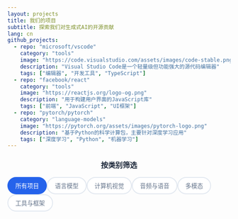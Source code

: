 ```yaml
---
layout: projects
title: 我们的项目
subtitle: 探索我们对生成式AI的开源贡献
lang: cn
github_projects:
  - repo: "microsoft/vscode"
    category: "tools"
    image: "https://code.visualstudio.com/assets/images/code-stable.png"
    description: "Visual Studio Code是一个轻量级但功能强大的源代码编辑器"
    tags: ["编辑器", "开发工具", "TypeScript"]
  - repo: "facebook/react"
    category: "tools"
    image: "https://reactjs.org/logo-og.png"
    description: "用于构建用户界面的JavaScript库"
    tags: ["前端", "JavaScript", "UI框架"]
  - repo: "pytorch/pytorch"
    category: "language-models"
    image: "https://pytorch.org/assets/images/pytorch-logo.png"
    description: "基于Python的科学计算包，主要针对深度学习应用"
    tags: ["深度学习", "Python", "机器学习"]
---
```


<div class="projects-page">
  <div class="projects-filter">
    <h3>按类别筛选</h3>
    <div class="filter-buttons">
      <button class="filter-btn active" data-filter="all">所有项目</button>
      <button class="filter-btn" data-filter="language-models">语言模型</button>
      <button class="filter-btn" data-filter="computer-vision">计算机视觉</button>
      <button class="filter-btn" data-filter="audio">音频与语音</button>
      <button class="filter-btn" data-filter="multimodal">多模态</button>
      <button class="filter-btn" data-filter="tools">工具与框架</button>
    </div>
  </div>

  <div class="projects-grid" id="projects-grid">
    <!-- GitHub项目将通过JavaScript动态加载 -->
  </div>

  <!-- GitHub项目数据 -->
  <script type="application/json" id="github-projects-data">
  {{ page.github_projects | jsonify }}
  </script>
  
  <script src="{{ '/assets/js/cache-manager.js' | relative_url }}"></script>
<script src="{{ '/assets/js/cache-monitor.js' | relative_url }}"></script>

  <div class="no-projects" style="display: none;">
    <p>所选类别中没有找到项目。</p>
  </div>
</div>

</script>

<style>
.projects-page {
  max-width: 1200px;
  margin: 0 auto;
}



.projects-filter {
  margin-bottom: 3rem;
  text-align: center;
}

.projects-filter h3 {
  margin-bottom: 1rem;
  color: #1e293b;
}

.filter-buttons {
  display: flex;
  flex-wrap: wrap;
  gap: 0.5rem
  justify-content: center;
}

.filter-btn {
  padding: 0.5rem 1rem;
  border: 2px solid #e2e8f0;
  background: white;
  color: #64748b;
  border-radius: 25px;
  cursor: pointer;
  transition: all 0.3s ease;
  font-weight: 500;
}

.filter-btn:hover,
.filter-btn.active {
  border-color: #2563eb;
  background: #2563eb;
  color: white;
}

.projects-grid {
  display: grid;
  grid-template-columns: repeat(auto-fill, minmax(350px, 1fr));
  gap: 2rem;
}

.project-card {
  background: white;
  border-radius: 12px;
  overflow: hidden;
  box-shadow: 0 4px 6px rgba(0, 0, 0, 0.05);
  transition: all 0.3s ease;
  border: 1px solid #e2e8f0;
  opacity: 0;
  animation: fadeInUp 0.6s ease forwards;
}

.project-card.github-project {
  border-left: 4px solid #2563eb;
}

.github-stats {
  display: flex;
  gap: 1rem;
  margin: 0.75rem 0;
  flex-wrap: wrap;
}

.github-stat {
  display: flex;
  align-items: center;
  gap: 0.25rem;
  font-size: 0.875rem;
  color: #64748b;
  font-weight: 500;
}

.github-stat i {
  color: #2563eb;
}

.project-language {
  padding: 0.25rem 0.75rem;
  background: #f1f5f9;
  color: #475569;
  border-radius: 20px;
  font-size: 0.75rem;
  font-weight: 500;
  margin-left: 0.5rem;
}

.loading-message {
  text-align: center;
  padding: 3rem;
  color: #64748b;
  font-size: 1.1rem;
}

.loading-message i {
  margin-right: 0.5rem;
  color: #2563eb;
}

.error-message {
  background: #fef2f2;
  color: #dc2626;
  padding: 1rem;
  border-radius: 8px;
  text-align: center;
  margin: 1rem 0;
  border: 1px solid #fecaca;
}

.error-card {
  border-left: 4px solid #dc2626;
}

.success-message {
  background: #f0fdf4;
  color: #16a34a;
  padding: 1rem;
  border-radius: 8px;
  text-align: center;
  margin: 1rem 0;
  border: 1px solid #bbf7d0;
}

.project-card:hover {
  transform: translateY(-5px);
  box-shadow: 0 20px 40px rgba(0, 0, 0, 0.1);
}

.project-image {
  height: 200px;
  overflow: hidden;
}

.project-image img {
  width: 100%;
  height: 100%;
  object-fit: cover;
  transition: transform 0.3s ease;
}

.project-card:hover .project-image img {
  transform: scale(1.05);
}

.project-content {
  padding: 1.5rem;
}

.project-header {
  margin-bottom: 1rem;
}

.project-title a {
  color: #1e293b;
  text-decoration: none;
  font-size: 1.25rem;
  font-weight: 600;
  transition: color 0.3s ease;
}

.project-title a:hover {
  color: #2563eb;
}

.project-meta {
  display: flex;
  gap: 0.5rem;
  margin-top: 0.5rem;
  flex-wrap: wrap;
}

.project-status {
  padding: 0.25rem 0.75rem;
  border-radius: 20px;
  font-size: 0.75rem;
  font-weight: 600;
  text-transform: uppercase;
}

.status-active {
  background: #dcfce7;
  color: #166534;
}

.status-development {
  background: #fef3c7;
  color: #92400e;
}

.status-completed {
  background: #dbeafe;
  color: #1e40af;
}

.project-category {
  padding: 0.25rem 0.75rem;
  background: #f1f5f9;
  color: #475569;
  border-radius: 20px;
  font-size: 0.75rem;
  font-weight: 500;
}

.project-description {
  color: #64748b;
  line-height: 1.6;
  margin-bottom: 1rem;
}

.project-links {
  display: flex;
  gap: 0.75rem;
  margin-bottom: 1rem;
  flex-wrap: wrap;
}

.project-link {
  display: inline-flex;
  align-items: center;
  gap: 0.5rem;
  padding: 0.5rem 1rem;
  background: #f8fafc;
  color: #475569;
  text-decoration: none;
  border-radius: 6px;
  font-size: 0.875rem;
  font-weight: 500;
  transition: all 0.3s ease;
  border: 1px solid #e2e8f0;
}

.project-link:hover {
  background: #2563eb;
  color: white;
  border-color: #2563eb;
}

.project-tags {
  display: flex;
  flex-wrap: wrap;
  gap: 0.5rem;
}

.tag {
  padding: 0.25rem 0.5rem;
  background: #e2e8f0;
  color: #475569;
  border-radius: 4px;
  font-size: 0.75rem;
  font-weight: 500;
}

.no-projects {
  text-align: center;
  padding: 3rem;
  color: #64748b;
  font-style: italic;
}

@media (max-width: 768px) {
  .projects-grid {
    grid-template-columns: 1fr;
  }
  
  .filter-buttons {
    flex-direction: column;
    align-items: center;
  }
  
  .project-links {
    flex-direction: column;
  }
}
</style>

<script>
document.addEventListener('DOMContentLoaded', function() {
  // 初始化GitHub项目渲染
  initializeGitHubProjects();
  
  // GitHub项目自动渲染功能
  async function initializeGitHubProjects() {
    const projectsDataElement = document.getElementById('github-projects-data');
    if (projectsDataElement) {
      try {
        const projectsData = JSON.parse(projectsDataElement.textContent);
        await renderGitHubProjects(projectsData);
        initializeProjectFilter();
      } catch (error) {
        console.error('解析GitHub项目数据失败:', error);
        showErrorMessage('加载项目数据失败');
      }
    }
  }
  
  async function renderGitHubProjects(projectsData) {
    const projectsGrid = document.getElementById('projects-grid');
    if (!projectsGrid) return;
    
    // 显示加载状态
    projectsGrid.innerHTML = '<div class="loading-message"><i class="fas fa-spinner fa-spin"></i> 正在加载GitHub项目...</div>';
    
    try {
      const projectCards = await Promise.all(
        projectsData.map(project => fetchAndRenderProject(project))
      );
      
      projectsGrid.innerHTML = projectCards.join('');
    } catch (error) {
      projectsGrid.innerHTML = '<div class="error-message"><i class="fas fa-exclamation-triangle"></i> 加载GitHub项目失败</div>';
      console.error('加载GitHub项目失败:', error);
    }
  }
  
  async function fetchAndRenderProject(projectConfig) {
    try {
      // 使用缓存管理器获取仓库数据
      const repoData = await window.gitHubCache.getGitHubRepo(projectConfig.repo);
      return createProjectCard(repoData, projectConfig);
      
    } catch (error) {
      console.error(`获取GitHub仓库 ${projectConfig.repo} 信息失败:`, error);
      return createErrorProjectCard(projectConfig);
    }
  }
  
  function createProjectCard(repoData, config) {
    const imageUrl = config.image || 'https://via.placeholder.com/400x200?text=No+Image';
    const description = config.description || repoData.description || '暂无描述';
    const tags = config.tags || [];
    
    return `
      <div class="project-card github-project" data-category="${config.category}">
        <div class="project-image">
          <img src="${imageUrl}" alt="${repoData.name}" loading="lazy">
        </div>
        
        <div class="project-content">
          <div class="project-header">
            <h3 class="project-title">
              <a href="${repoData.html_url}" target="_blank">${repoData.name}</a>
            </h3>
            <div class="project-meta">
              <span class="project-category">${getCategoryName(config.category)}</span>
              ${repoData.language ? `<span class="project-language">${repoData.language}</span>` : ''}
            </div>
          </div>
          
          <p class="project-description">${description}</p>
          
          <div class="github-stats">
            <span class="github-stat">
              <i class="fas fa-star"></i> ${formatNumber(repoData.stargazers_count)}
            </span>
            <span class="github-stat">
              <i class="fas fa-code-branch"></i> ${formatNumber(repoData.forks_count)}
            </span>
            <span class="github-stat">
              <i class="fas fa-eye"></i> ${formatNumber(repoData.watchers_count)}
            </span>
            ${repoData.open_issues_count ? `<span class="github-stat"><i class="fas fa-exclamation-circle"></i> ${repoData.open_issues_count}</span>` : ''}
          </div>
          
          <div class="project-links">
            <a href="${repoData.html_url}" target="_blank" class="project-link">
              <i class="fab fa-github"></i> GitHub
            </a>
            ${repoData.homepage ? `<a href="${repoData.homepage}" target="_blank" class="project-link"><i class="fas fa-external-link-alt"></i> 网站</a>` : ''}
          </div>
          
          ${tags.length > 0 ? `
          <div class="project-tags">
            ${tags.map(tag => `<span class="tag">${tag}</span>`).join('')}
          </div>
          ` : ''}
        </div>
      </div>
    `;
  }
  
  function createErrorProjectCard(config) {
    return `
      <div class="project-card error-card" data-category="${config.category}">
        <div class="project-content">
          <div class="project-header">
            <h3 class="project-title">${config.repo}</h3>
            <div class="project-meta">
              <span class="project-category">${getCategoryName(config.category)}</span>
            </div>
          </div>
          
          <p class="project-description">${config.description || '无法加载项目信息'}</p>
          
          <div class="error-message">
            <i class="fas fa-exclamation-triangle"></i> 无法从GitHub获取项目数据
          </div>
          
          ${config.tags && config.tags.length > 0 ? `
          <div class="project-tags">
            ${config.tags.map(tag => `<span class="tag">${tag}</span>`).join('')}
          </div>
          ` : ''}
        </div>
      </div>
    `;
  }
  
  function getCategoryName(category) {
    const categoryNames = {
      'language-models': '语言模型',
      'computer-vision': '计算机视觉',
      'audio': '音频与语音',
      'multimodal': '多模态',
      'tools': '工具与框架'
    };
    return categoryNames[category] || category;
  }
  
  function formatNumber(num) {
    if (num >= 1000) {
      return (num / 1000).toFixed(1) + 'k';
    }
    return num.toString();
  }
  
  function showErrorMessage(message) {
    const projectsGrid = document.getElementById('projects-grid');
    if (projectsGrid) {
      projectsGrid.innerHTML = `<div class="error-message"><i class="fas fa-exclamation-triangle"></i> ${message}</div>`;
    }
  }
  
  // 项目筛选功能
  function initializeProjectFilter() {
    const filterButtons = document.querySelectorAll('.filter-btn');
    const noProjectsMessage = document.querySelector('.no-projects');
    
    filterButtons.forEach(button => {
      button.addEventListener('click', function() {
        const filter = this.getAttribute('data-filter');
        
        // Update active button
        filterButtons.forEach(btn => btn.classList.remove('active'));
        this.classList.add('active');
        
        // Filter projects
        const projectCards = document.querySelectorAll('.project-card');
        let visibleCount = 0;
        projectCards.forEach(card => {
          const category = card.getAttribute('data-category');
          if (filter === 'all' || category === filter) {
            card.style.display = 'block';
            visibleCount++;
          } else {
            card.style.display = 'none';
          }
        });
        
        // Show/hide no projects message
        if (visibleCount === 0) {
          noProjectsMessage.style.display = 'block';
        } else {
          noProjectsMessage.style.display = 'none';
        }
      });
    });
  }
});
</script>